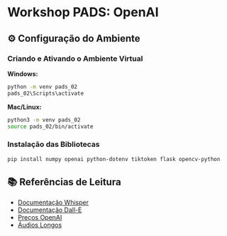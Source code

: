 # Workshop PADS: OpenAI

## ⚙️ Configuração do Ambiente

### Criando e Ativando o Ambiente Virtual

**Windows:**
```bash
python -m venv pads_02
pads_02\Scripts\activate
```

**Mac/Linux:**
```bash
python3 -m venv pads_02
source pads_02/bin/activate
```

### Instalação das Bibliotecas

```bash
pip install numpy openai python-dotenv tiktoken flask opencv-python
```

## 📚 Referências de Leitura

- [Documentação Whisper](https://openai.com/research/whisper)
- [Documentação Dall-E](https://openai.com/research/dall-e)
- [Preços OpenAI](https://openai.com/pricing)
- [Áudios Longos](https://platform.openai.com/docs/guides/speech-to-text/prompting)
